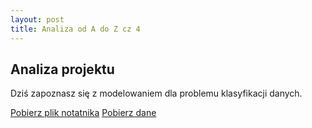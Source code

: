 ```yaml
---
layout: post
title: Analiza od A do Z cz 4
---
```


## Analiza projektu

Dziś zapoznasz się z modelowaniem dla problemu klasyfikacji danych. 

[Pobierz plik notatnika](notebooks/zaliczenie1.ipynb)
[Pobierz dane](data/01_heights_weights_genders.csv)